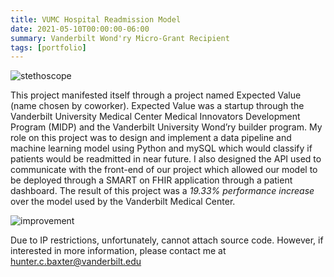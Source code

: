 ```yaml
---
title: VUMC Hospital Readmission Model
date: 2021-05-10T00:00:00-06:00
summary: Vanderbilt Wond'ry Micro-Grant Recipient
tags: [portfolio]
---
```


![stethoscope](/stethoscope.jpg)

This project manifested itself through a project named Expected Value (name chosen by coworker).
Expected Value was a startup through the Vanderbilt University Medical Center Medical Innovators Development Program (MIDP) and the Vanderbilt University Wond’ry builder program.
My role on this project was to design and implement a data pipeline and machine learning model using Python and mySQL which would classify if patients would be readmitted in near future.
I also designed the API used to communicate with the front-end of our project which allowed our model to be deployed through a SMART on FHIR application through a patient dashboard.
The result of this project was a *19.33% performance increase* over the model used by the Vanderbilt Medical Center.

![improvement](/vumc.png)

Due to IP restrictions, unfortunately, cannot attach source code.
However, if interested in more information, please contact me at hunter.c.baxter@vanderbilt.edu

